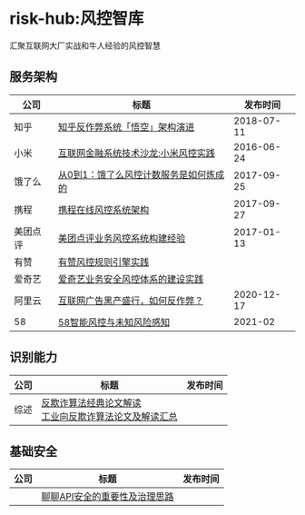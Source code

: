 # risk-hub:风控智库
汇聚互联网大厂实战和牛人经验的风控智慧



## 服务架构

| 公司     | 标题                                                         | 发布时间   |
| -------- | ------------------------------------------------------------ | ---------- |
| 知乎     | [知乎反作弊系统「悟空」架构演进](<https://zhuanlan.zhihu.com/p/39482667>) | 2018-07-11 |
| 小米     | [互联网金融系统技术沙龙:小米风控实践](https://blog.csdn.net/weixin_45583158/article/details/100143031) | 2016-06-24 |
| 饿了么   | [从0到1：饿了么风控计数服务是如何炼成的](https://blog.csdn.net/gitchat/article/details/78086327) | 2017-09-25 |
| 携程     | [携程在线风控系统架构](https://mp.weixin.qq.com/s/muufqznNNVidPgamlcurCQ) | 2017-09-27 |
| 美团点评 | [美团点评业务风控系统构建经验](https://tech.meituan.com/2017/01/13/risk-control-system-experience-sharing.html) | 2017-01-13 |
| 有赞     | [有赞风控规则引擎实践](https://tech.youzan.com/rules-engine/) |            |
| 爱奇艺   | [爱奇艺业务安全风控体系的建设实践](https://mp.weixin.qq.com/s?__biz=MzI0MjczMjM2NA==&mid=2247483836&idx=1&sn=d46875c957289d8e035345992ad7053e) |            |
| 阿里云   | [互联网广告黑产盛行，如何反作弊？](https://zhuanlan.zhihu.com/p/337543455) | 2020-12-17 |
| 58       | [58智能风控与未知风险感知](https://mp.weixin.qq.com/s/S2L_kuT4iMZpOHxHB1jUhA) | 2021-02 |


## 识别能力
| 公司     | 标题                                                         | 发布时间   |
| -------- | ------------------------------------------------------------ | ---------- |
| 综述     | [反欺诈算法经典论文解读](<https://www.zhihu.com/column/c_1083316407885885440>) <br>[工业向反欺诈算法论文及解读汇总](https://zhuanlan.zhihu.com/p/85155064) |  |

## 基础安全
| 公司     | 标题                                                         | 发布时间   |
| -------- | ------------------------------------------------------------ | ---------- |
|      | [聊聊API安全的重要性及治理思路](<https://mp.weixin.qq.com/s/Q9fZrq51fLNf0itPj1p9Vw>) |  |

